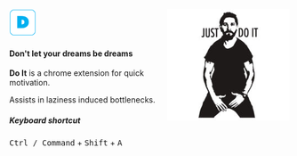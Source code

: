 <img src="shia.jpg" align="right">

<img src="icons/icon48.png">

#### Don't let your dreams be dreams

**Do It** is a chrome extension for quick motivation.

Assists in laziness induced bottlenecks.

##### Keyboard shortcut

<kbd>Ctrl / Command</kbd> + <kbd>Shift</kbd> + <kbd>A</kbd>
